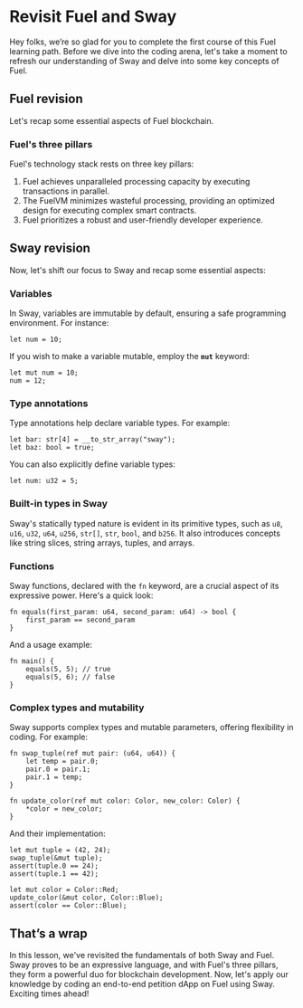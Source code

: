 # Revisit Fuel and Sway

Hey folks, we’re so glad for you to complete the first course of this Fuel learning path. Before we dive into the coding arena, let's take a moment to refresh our understanding of Sway and delve into some key concepts of Fuel.

## Fuel revision

Let's recap some essential aspects of Fuel blockchain.

### Fuel's three pillars

Fuel's technology stack rests on three key pillars:

1. Fuel achieves unparalleled processing capacity by executing transactions in parallel.
2. The FuelVM minimizes wasteful processing, providing an optimized design for executing complex smart contracts.
3. Fuel prioritizes a robust and user-friendly developer experience. 

## Sway revision

Now, let's shift our focus to Sway and recap some essential aspects:

### Variables

In Sway, variables are immutable by default, ensuring a safe programming environment. For instance:

```
let num = 10;
```

If you wish to make a variable mutable, employ the **`mut`** keyword:

```
let mut num = 10;
num = 12;
```

### Type annotations

Type annotations help declare variable types. For example:

```
let bar: str[4] = __to_str_array("sway");
let baz: bool = true;
```

You can also explicitly define variable types:

```
let num: u32 = 5;
```

### Built-in types in Sway

Sway's statically typed nature is evident in its primitive types, such as `u8`, `u16`, `u32`, `u64`, `u256`, `str[]`, `str`, `bool`, and `b256`. It also introduces concepts like string slices, string arrays, tuples, and arrays.

### Functions

Sway functions, declared with the `fn` keyword, are a crucial aspect of its expressive power. Here's a quick look:

```
fn equals(first_param: u64, second_param: u64) -> bool {
    first_param == second_param
}
```

And a usage example:

```
fn main() {
    equals(5, 5); // true
    equals(5, 6); // false
}
```

### Complex types and mutability

Sway supports complex types and mutable parameters, offering flexibility in coding. For example:

```
fn swap_tuple(ref mut pair: (u64, u64)) {
    let temp = pair.0;
    pair.0 = pair.1;
    pair.1 = temp;
}

fn update_color(ref mut color: Color, new_color: Color) {
    *color = new_color;
}
```

And their implementation:

```
let mut tuple = (42, 24);
swap_tuple(&mut tuple);
assert(tuple.0 == 24);
assert(tuple.1 == 42);

let mut color = Color::Red;
update_color(&mut color, Color::Blue);
assert(color == Color::Blue);
```

## That’s a wrap

In this lesson, we've revisited the fundamentals of both Sway and Fuel. Sway proves to be an expressive language, and with Fuel's three pillars, they form a powerful duo for blockchain development. Now, let's apply our knowledge by coding an end-to-end petition dApp on Fuel using Sway. Exciting times ahead!